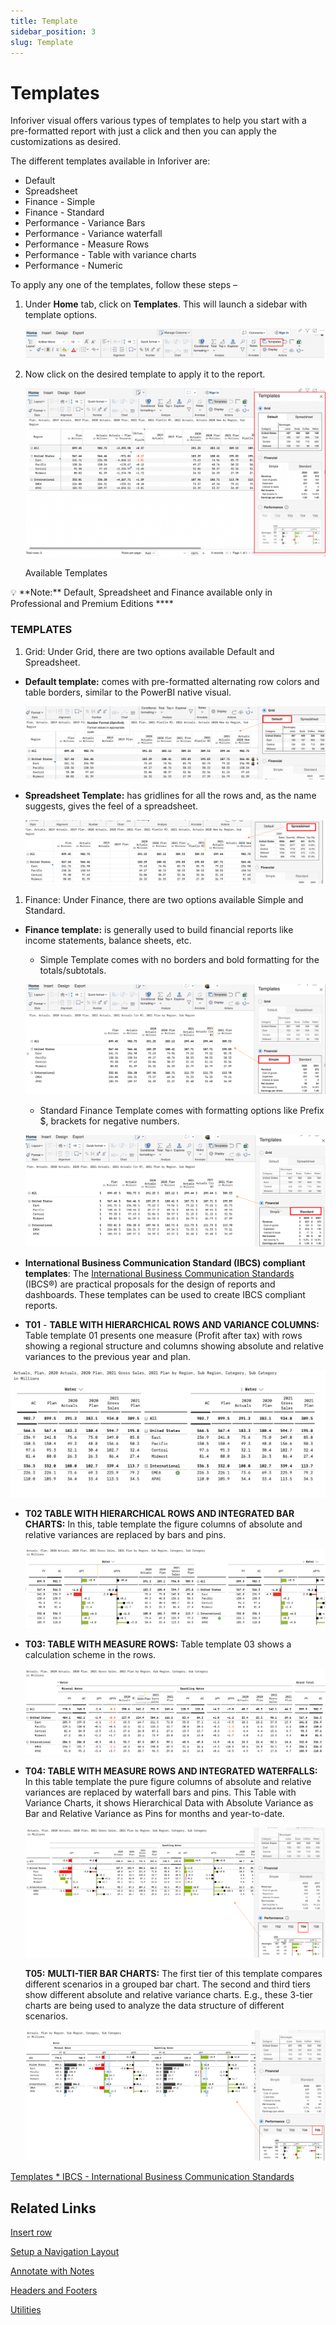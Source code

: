 ```yaml
---
title: Template
sidebar_position: 3
slug: Template
---
```


# Templates

Inforiver visual offers various types of templates to help you start with a pre-formatted report with just a click and then you can apply the customizations as desired. 

The different templates available in Inforiver are:

- Default
- Spreadsheet
- Finance - Simple
- Finance - Standard
- Performance - Variance Bars
- Performance - Variance waterfall
- Performance - Measure Rows
- Performance - Table with variance charts
- Performance - Numeric

To apply any one of the templates, follow these steps –

1. Under **Home** tab, click on **Templates**. This will launch a sidebar with template options.
    
    ![Untitled](/img/build/Template/Template1.png)
    
2. Now click on the desired template to apply it to the report.
    
    ![Available Templates](/img/build/Template/Template2.png)
    
    Available Templates
    

<aside>
💡 **Note:** Default, Spreadsheet and Finance available only in Professional and Premium Editions   ****

</aside>

### TEMPLATES

1. Grid: Under Grid, there are two options available Default and Spreadsheet. 
- **Default template:** comes with pre-formatted alternating row colors and table borders, similar to the PowerBI native visual.
    
    ![Untitled](/img/build/Template/Template3.png)
    
- **Spreadsheet Template:** has gridlines for all the rows and, as the name suggests, gives the feel of a spreadsheet.
    
    ![Untitled](/img/build/Template/Template4.png)

1. Finance: Under Finance, there are two options available Simple and Standard.  
- **Finance template:** is generally used to build financial reports like income statements, balance sheets, etc.
    - Simple Template comes with no borders and bold formatting for the totals/subtotals.
    
    ![Untitled](/img/build/Template/Template5.png)
    
    - Standard Finance Template comes with formatting options like Prefix $, brackets for negative numbers.
    
    ![Untitled](/img/build/Template/Template6.png)
    
- **International Business Communication Standard (IBCS) compliant templates**: The [International Business Communication Standards](https://www.ibcs.com/standards/) (IBCS®) are practical proposals for the design of reports and dashboards. These templates can be used to create IBCS compliant reports.

- **T01** - ****TABLE WITH HIERARCHICAL ROWS AND VARIANCE COLUMNS:**** Table template 01 presents one measure (Profit after tax) with rows showing a regional structure and columns showing absolute and relative variances to the previous year and plan.

![Screenshot 2022-05-25 at 3.14.27 PM.png](/img/build/Template/Template7.png)

- **T02 TABLE WITH HIERARCHICAL ROWS AND INTEGRATED BAR CHARTS:** In this, table template the figure columns of absolute and relative variances are replaced by bars and pins.
    
    ![Screenshot 2022-05-25 at 3.44.37 PM.png](/img/build/Template/Template8.png)
    

- ****T03: TABLE WITH MEASURE ROWS:**** Table template 03 shows a calculation scheme in the rows.
    
    ![Screenshot 2022-05-25 at 3.56.13 PM.png](/img/build/Template/Template9.png)
    

- ****T04: TABLE WITH MEASURE ROWS AND INTEGRATED WATERFALLS:**** In this table template the pure figure columns of absolute and relative variances are replaced by waterfall bars and pins. This Table with Variance Charts, it shows Hierarchical Data with Absolute Variance as Bar and Relative Variance as Pins for months and year-to-date.
    
    ![Untitled](/img/build/Template/Template10.png)
	
    **T05:** ****MULTI-TIER BAR CHARTS:**** The first tier of this template compares different scenarios in a grouped bar chart. The second and third tiers show different absolute and relative variance charts. E.g., these 3-tier charts are being used to analyze the data structure of different scenarios.
    
    ![Untitled](/img/build/Template/Template11.png)


[Templates * IBCS - International Business Communication Standards](https://www.ibcs.com/resource_category/templates/)
## Related Links

[Insert row](/visual/insert-row)

[Setup a Navigation Layout](/build/setup-a-navigation-layout)

[Annotate with Notes](/build/Annotatenotes)

[Headers and Footers](/settings/headers-and-footers)

[Utilities](/settings/utilities)